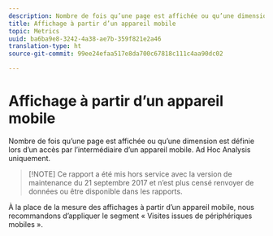 ```yaml
---
description: Nombre de fois qu’une page est affichée ou qu’une dimension est définie lors d’un accès par l’intermédiaire d’un appareil mobile. Ad Hoc Analysis uniquement.
title: Affichage à partir d’un appareil mobile
topic: Metrics
uuid: ba6ba9e8-3242-4a38-ae7b-359f821e2a46
translation-type: ht
source-git-commit: 99ee24efaa517e8da700c67818c111c4aa90dc02

---
```



# Affichage à partir d’un appareil mobile

Nombre de fois qu’une page est affichée ou qu’une dimension est définie lors d’un accès par l’intermédiaire d’un appareil mobile. Ad Hoc Analysis uniquement.

> [!NOTE] Ce rapport a été mis hors service avec la version de maintenance du 21 septembre 2017 et n’est plus censé renvoyer de données ou être disponible dans les rapports.

À la place de la mesure des affichages à partir d’un appareil mobile, nous recommandons d’appliquer le segment « Visites issues de périphériques mobiles ».
